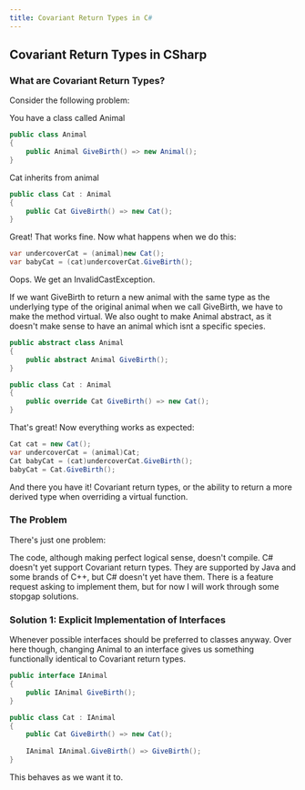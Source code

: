 ```yaml
---
title: Covariant Return Types in C#
---
```

## Covariant Return Types in CSharp
### What are Covariant Return Types?

Consider the following problem:

You have a class called Animal

``` csharp
public class Animal
{
    public Animal GiveBirth() => new Animal();
}
```

Cat inherits from animal

``` csharp
public class Cat : Animal
{
    public Cat GiveBirth() => new Cat();
}
```

Great! That works fine. 
Now what happens when we do this:
``` csharp
var undercoverCat = (animal)new Cat();
var babyCat = (cat)undercoverCat.GiveBirth();
```

Oops. We get an InvalidCastException.

If we want GiveBirth to return a new animal with the same type as the underlying type of the original animal when we call GiveBirth, we have to make the method virtual. We also ought to make Animal abstract, as it doesn't make sense to have an  animal which isnt a specific species.

``` csharp
public abstract class Animal
{
    public abstract Animal GiveBirth();
}

public class Cat : Animal
{
    public override Cat GiveBirth() => new Cat();
}
```
That's great! Now everything works as expected:

``` csharp
Cat cat = new Cat();
var undercoverCat = (animal)Cat;
Cat babyCat = (cat)undercoverCat.GiveBirth();
babyCat = Cat.GiveBirth();
```

And there you have it! Covariant return types, or the ability to return a more derived type when overriding a virtual function.


### The Problem

There's just one problem:

The code, although making perfect logical sense, doesn't compile. C# doesn't yet support Covariant return types. They are supported by Java and some brands of C++, but C# doesn't yet have them. There is a feature request asking to implement them, but for now I will work through some stopgap solutions.

### Solution 1: Explicit Implementation of Interfaces

Whenever possible interfaces should be preferred to classes anyway. Over here though, changing Animal to an interface gives us something functionally identical to Covariant return types.
``` csharp
public interface IAnimal
{
    public IAnimal GiveBirth();
}

public class Cat : IAnimal
{
    public Cat GiveBirth() => new Cat();
    
    IAnimal IAnimal.GiveBirth() => GiveBirth();
}
```

This behaves as we want it to.
